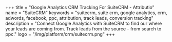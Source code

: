 +++
title = "Google Analytics CRM Tracking For SuiteCRM - Attributio"
name = "SuiteCRM"
keywords = "suitecrm, suite crm, google analytics, crm, adwords, facebook, ppc, attribution, track leads, conversion tracking"
description = "Connect Google Analytics with SuiteCRM to find our where your leads are coming from. Track leads from the source - from search to ppc."
logo = "/img/platform/crm/suitecrm.png"
+++
